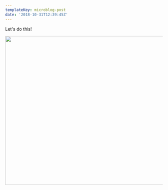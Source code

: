 ```yaml
---
templateKey: microblog-post
date: '2018-10-31T12:39:45Z'
---
```


Let's do this!

<img src="/wp-content/uploads/2018/10/Screen-Shot-2018-10-31-at-7.36.51-AM.png" alt="" width="924" height="474" class="alignnone size-full wp-image-1106" />

